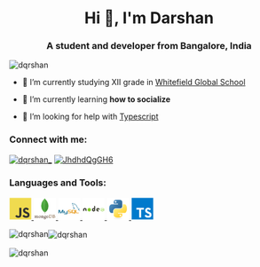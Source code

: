 <h1 align="center">Hi 👋, I'm Darshan</h1>
<h3 align="center">A student and developer from Bangalore, India</h3>

<p align="left"> <img src="https://komarev.com/ghpvc/?username=dqrshan&label=Views&color=8a9dff&style=flat-square" alt="dqrshan" /> </p>

-   🔭 I’m currently studying XII grade in [Whitefield Global School](https://wgs-cet.in/)

-   🌱 I’m currently learning **how to socialize**

-   🤝 I’m looking for help with [Typescript](https://www.typescriptlang.org/)

<h3 align="left">Connect with me:</h3>
<p align="left">
<a href="https://instagram.com/dqrshan_" target="blank"><img align="center" src="https://raw.githubusercontent.com/rahuldkjain/github-profile-readme-generator/master/src/images/icons/Social/instagram.svg" alt="dqrshan_" height="30" width="40" /></a>
<a href="https://discord.gg/JhdhdQgGH6" target="blank"><img align="center" src="https://raw.githubusercontent.com/rahuldkjain/github-profile-readme-generator/master/src/images/icons/Social/discord.svg" alt="JhdhdQgGH6" height="30" width="40" /></a>
</p>

<h3 align="left">Languages and Tools:</h3>
<p align="left"> <a href="https://developer.mozilla.org/en-US/docs/Web/JavaScript" target="_blank" rel="noreferrer"> <img src="https://raw.githubusercontent.com/devicons/devicon/master/icons/javascript/javascript-original.svg" alt="javascript" width="40" height="40"/> </a> <a href="https://www.mongodb.com/" target="_blank" rel="noreferrer"> <img src="https://raw.githubusercontent.com/devicons/devicon/master/icons/mongodb/mongodb-original-wordmark.svg" alt="mongodb" width="40" height="40"/> </a> <a href="https://www.mysql.com/" target="_blank" rel="noreferrer"> <img src="https://raw.githubusercontent.com/devicons/devicon/master/icons/mysql/mysql-original-wordmark.svg" alt="mysql" width="40" height="40"/> </a> <a href="https://nodejs.org" target="_blank" rel="noreferrer"> <img src="https://raw.githubusercontent.com/devicons/devicon/master/icons/nodejs/nodejs-original-wordmark.svg" alt="nodejs" width="40" height="40"/> </a> <a href="https://www.python.org" target="_blank" rel="noreferrer"> <img src="https://raw.githubusercontent.com/devicons/devicon/master/icons/python/python-original.svg" alt="python" width="40" height="40"/> </a> <a href="https://www.typescriptlang.org/" target="_blank" rel="noreferrer"> <img src="https://raw.githubusercontent.com/devicons/devicon/master/icons/typescript/typescript-original.svg" alt="typescript" width="40" height="40"/> </a> </p>

<p><img align="left" src="https://github-readme-stats.vercel.app/api/top-langs?username=dqrshan&show_icons=true&theme=material-palenight&locale=en&layout=compact&hide_border=true" alt="dqrshan" /></p>

<p><img align="center" src="https://github-readme-stats.vercel.app/api?username=dqrshan&show_icons=true&theme=material-palenight&locale=en&hide_border=true" alt="dqrshan" /></p>

<p><img align="center" src="https://github-readme-streak-stats.herokuapp.com/?user=dqrshan&theme=material-palenight&hide_border=true" alt="dqrshan" /></p>
